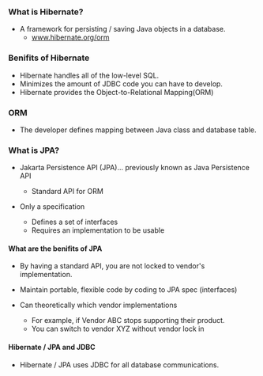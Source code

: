### What is Hibernate?

* A framework for persisting / saving Java objects in a database.
    * www.hibernate.org/orm

### Benifits of Hibernate

* Hibernate handles all of the low-level SQL.
* Minimizes the amount of JDBC code you can have to develop.
* Hibernate provides the Object-to-Relational Mapping(ORM)

### ORM

* The developer defines mapping between Java class and database table.


### What is JPA? 

* Jakarta Persistence API (JPA)... previously known as Java Persistence API
    * Standard API for ORM

* Only a specification
    * Defines a set of interfaces
    * Requires an implementation to be usable

#### What are the benifits of JPA

* By having a standard API, you are not locked to vendor's implementation.

* Maintain portable, flexible code by coding to JPA spec (interfaces)

* Can theoretically which vendor implementations
    * For example, if Vendor ABC stops supporting their product.
    * You can switch to vendor XYZ without vendor lock in


#### Hibernate / JPA and JDBC 

* Hibernate / JPA uses JDBC for all database communications.

